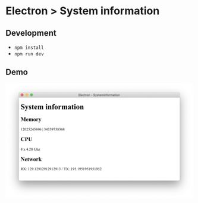 # Electron > System information

## Development

- `npm install`
- `npm run dev`

## Demo

![](screenshot.png)
